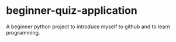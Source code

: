 # beginner-quiz-application
A beginner python project to introduce myself to github and to learn programming.
